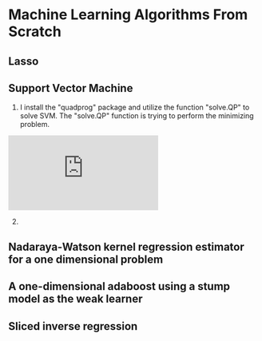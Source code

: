 # Machine Learning Algorithms From Scratch

## Lasso

## Support Vector Machine
1. I install the "quadprog" package and utilize the function "solve.QP" to solve SVM. The "solve.QP" function is trying to perform the minimizing problem.

![](http://latex.codecogs.com/gif.latex?%5Ctext%7Bminimize%7D%5Cquad%20%5Cfrac%7B1%7D%7B2%7D%20%5Cbeta%20%5ET%20D%20%5Cbeta%20-d%5ET%20%5Cbeta%20%5Cquad%20%5Ctext%7Bsubject%20to%7D%20%5Cquad%20A%5ET%5Cbeta%20%5Cgeq%20b_0)

2. 

## Nadaraya-Watson kernel regression estimator for a one dimensional problem
## A one-dimensional adaboost using a stump model as the weak learner
## Sliced inverse regression
